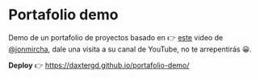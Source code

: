 # Portafolio demo
Demo de un portafolio de proyectos basado en 👉 [este](https://www.youtube.com/watch?v=ErtR07GLq54&list=PLvq-jIkSeTUbf3LXzO2QQa3P-oRMcrTAp) video de [@jonmircha](https://www.youtube.com/channel/UCXR7VjA26PcHP3vb6F2X3VQ), dale una visita a su canal de YouTube, no te arrepentirás 😀.

**Deploy** 👉 https://daxtergd.github.io/portafolio-demo/